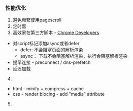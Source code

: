 
### 性能优化
1. 避免频繁使用pagescroll
2. 定时器
3. 高效家在第三方脚本 - [Chrome Developers](https://developer.chrome.com/)
  + 对script标记添加async或者defer
    - defer: 不会阻塞页面的解析渲染
    - async： 下载不会阻塞解析渲染，执行会阻塞解析渲染
  + 提早连接 - preconnect / dns-prefetch
  + 延迟加载
4. 
  + html - minify + compress + cache
  + css - render blocing - add "media" attribute
    <link ref="" media="print ">
5. 